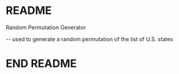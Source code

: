 # README

Random Permutation Generator

-- used to generate a random permutation of the list of U.S. states

# END README

